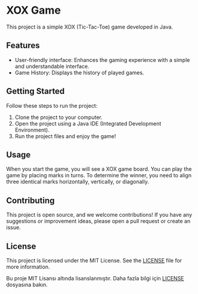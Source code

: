 # XOX Game

This project is a simple XOX (Tic-Tac-Toe) game developed in Java.

## Features

- User-friendly interface: Enhances the gaming experience with a simple and understandable interface.
- Game History: Displays the history of played games.

## Getting Started

Follow these steps to run the project:

1. Clone the project to your computer.
2. Open the project using a Java IDE (Integrated Development Environment).
3. Run the project files and enjoy the game!

## Usage

When you start the game, you will see a XOX game board. You can play the game by placing marks in turns. To determine the winner, you need to align three identical marks horizontally, vertically, or diagonally.

## Contributing

This project is open source, and we welcome contributions! If you have any suggestions or improvement ideas, please open a pull request or create an issue.

## License

This project is licensed under the MIT License. See the [LICENSE](LICENSE) file for more information.

Bu proje MIT Lisansı altında lisanslanmıştır. Daha fazla bilgi için [LICENSE](LICENSE) dosyasına bakın.
